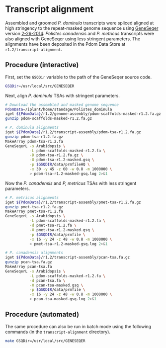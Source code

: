 # Transcript alignment

Assembled and groomed *P. dominula* transcripts were spliced aligned at high stringency to the repeat-masked genome sequence using [GeneSeqer][] version [2-26-2014][].
*Polistes canadensis* and *P. metricus* transcripts were also aligned with GeneSeqer using less stringent parameters.
The alignments have been deposited in the Pdom Data Store at `r1.2/transcript-alignment`.

## Procedure (interactive)

First, set the `GSQDir` variable to the path of the GeneSeqer source code.

```bash
GSQDir=/usr/local/src/GENESEQER
```

Next, align *P. dominula* TSAs with stringent parameters.

```bash
# Download the assembled and masked genome sequence
PdomData=/iplant/home/standage/Polistes_dominula
iget ${PdomData}/r1.2/genome-assembly/pdom-scaffolds-masked-r1.2.fa.gz
gunzip pdom-scaffolds-masked-r1.2.fa.gz

# P. dominula alignments
iget ${PdomData}/r1.2/transcript-assembly/pdom-tsa-r1.2.fa.gz
gunzip pdom-tsa-r1.2.fa.gz
MakeArray pdom-tsa-r1.2.fa
GeneSeqerL -s Arabidopsis \
           -L pdom-scaffolds-masked-r1.2.fa \
           -D pdom-tsa-r1.2.fa.gz \
           -O pdom-tsa-r1.2-masked.gsq \
           -p $GSQDIR/data/prmfileHQ \
           -x 30 -y 45 -z 60 -w 0.8 -m 1000000 \
           > pdom-tsa-r1.2-masked-gsq.log 2>&1
```

Now the *P. canadensis* and *P, metricus* TSAs with less stringent parameters.

```bash
# P. metricus alignments
iget ${PdomData}/r1.2/transcript-assembly/pmet-tsa-r1.2.fa.gz
gunzip pmet-tsa-r1.2.fa.gz
MakeArray pmet-tsa-r1.2.fa
GeneSeqerL -s Arabidopsis \
           -L pdom-scaffolds-masked-r1.2.fa \
           -d pmet-tsa-r1.2.fa \
           -O pmet-tsa-r1.2-masked.gsq \
           -p $GSQDIR/data/prmfile \
           -x 16 -y 24 -z 48 -w 0.8 -m 1000000 \
           > pmet-tsa-r1.2-masked-gsq.log 2>&1

# P. canadensis alignments
iget ${PdomData}/r1.2/transcript-assembly/pcan-tsa.fa.gz
gunzip pcan-tsa.fa.gz
MakeArray pcan-tsa.fa
GeneSeqerL -s Arabidopsis \
           -L pdom-scaffolds-masked-r1.2.fa \
           -d pcan-tsa.fa \
           -O pcan-tsa-masked.gsq \
           -p $GSQDIR/data/prmfile \
           -x 16 -y 24 -z 48 -w 0.8 -m 1000000 \
           > pcan-tsa-masked-gsq.log 2>&1
```

## Procedure (automated)

The same procedure can also be run in batch mode using the following commands (in the `transcript-alignment` directory).

```bash
make GSQDir=/usr/local/src/GENESEQER
```

[GeneSeqer]: http://brendelgroup.org/bioinformatics2go/GeneSeqer.php
[2-26-2014]: http://www.brendelgroup.org/bioinformatics2go/Download/GeneSeqer-2-26-2014.tar.gz
